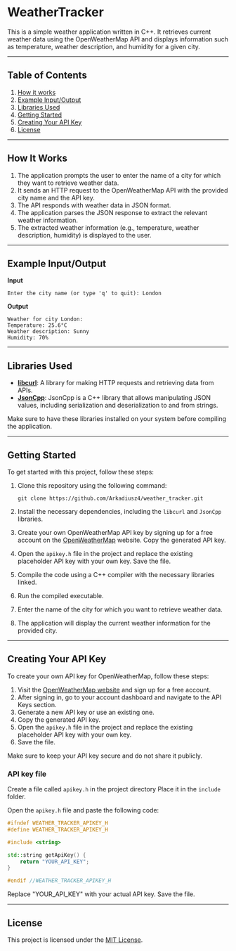 # WeatherTracker

This is a simple weather application written in C++. It retrieves current weather data using the OpenWeatherMap API and
displays information such as temperature, weather description, and humidity for a given city.

----

## Table of Contents

1. [How it works](#how-it-works)
2. [Example Input/Output](#example-inputoutput)
3. [Libraries Used](#libraries-used)
4. [Getting Started](#getting-started)
5. [Creating Your API Key](#creating-your-api-key)
6. [License](#license)

---
<a name="how-it-works"></a>

## How It Works

1. The application prompts the user to enter the name of a city for which they want to retrieve weather data.
2. It sends an HTTP request to the OpenWeatherMap API with the provided city name and the API key.
3. The API responds with weather data in JSON format.
4. The application parses the JSON response to extract the relevant weather information.
5. The extracted weather information (e.g., temperature, weather description, humidity) is displayed to the user.

----
<a name="example-inputoutput"></a>

## Example Input/Output

**Input**

```
Enter the city name (or type 'q' to quit): London
```

**Output**

```
Weather for city London:
Temperature: 25.6°C
Weather description: Sunny
Humidity: 70%
```

----
<a name="libraries-used"></a>

## Libraries Used

- **[libcurl](https://curl.se/)**: A library for making HTTP requests and retrieving data from APIs.
- **[JsonCpp](https://github.com/open-source-parsers/jsoncpp)**: JsonCpp is a C++ library that allows manipulating JSON values, including serialization and deserialization to and from strings.

Make sure to have these libraries installed on your system before compiling the application.

----
<a name="getting-started"></a>

## Getting Started

To get started with this project, follow these steps:

1. Clone this repository using the following command:

   ```
   git clone https://github.com/Arkadiusz4/weather_tracker.git
   ```

2. Install the necessary dependencies, including the `libcurl` and `JsonCpp` libraries.

3. Create your own OpenWeatherMap API key by signing up for a free account on
   the [OpenWeatherMap](https://openweathermap.org/) website. Copy the generated API key.

4. Open the `apikey.h` file in the project and replace the existing placeholder API key with your own key. Save the
   file.

5. Compile the code using a C++ compiler with the necessary libraries linked.

6. Run the compiled executable.

7. Enter the name of the city for which you want to retrieve weather data.

8. The application will display the current weather information for the provided city.

----
<a name="creating-your-api-key"></a>

## Creating Your API Key

To create your own API key for OpenWeatherMap, follow these steps:

1. Visit the [OpenWeatherMap website](https://openweathermap.org/) and sign up for a free account.
2. After signing in, go to your account dashboard and navigate to the API Keys section.
3. Generate a new API key or use an existing one.
4. Copy the generated API key.
5. Open the `apikey.h` file in the project and replace the existing placeholder API key with your own key.
6. Save the file.

Make sure to keep your API key secure and do not share it publicly.

### API key file

Create a file called `apikey.h` in the project directory Place it in the `include` folder.

Open the `apikey.h` file and paste the following code:

```cpp
#ifndef WEATHER_TRACKER_APIKEY_H
#define WEATHER_TRACKER_APIKEY_H

#include <string>

std::string getApiKey() {
    return "YOUR_API_KEY";
}

#endif //WEATHER_TRACKER_APIKEY_H
```

Replace "YOUR_API_KEY" with your actual API key. Save the file.

----
<a name="license"></a>

## License

This project is licensed under the [MIT License](LICENSE).
